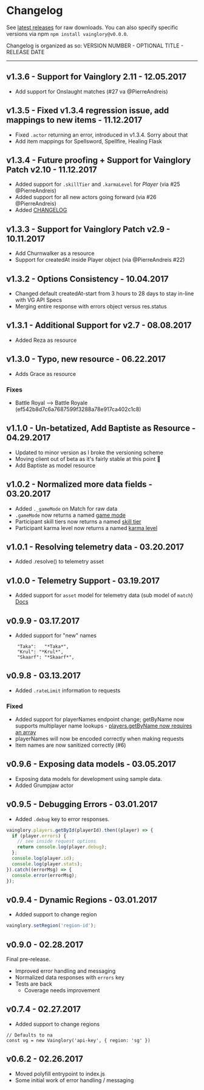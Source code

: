 # Changelog

See [latest releases](https://github.com/seripap/vainglory/releases) for raw downloads. You can also specify specific versions via npm `npm install vainglory@v0.0.0`.

Changelog is organized as so: VERSION NUMBER - OPTIONAL TITLE - RELEASE DATE

---

## v1.3.6 - Support for Vainglory 2.11 - 12.05.2017
- Add support for Onslaught matches (#27 va @PierreAndreis)

## v1.3.5 - Fixed v1.3.4 regression issue, add mappings to new items - 11.12.2017
- Fixed `.actor` returning an error, introduced in v1.3.4. Sorry about that
- Add item mappings for Spellsword, Spellfire, Healing Flask

## v1.3.4 - Future proofing + Support for Vainglory Patch v2.10 - 11.12.2017
- Added support for `.skillTier` and `.karmaLevel` for *Player* (via #25 @PierreAndreis) 
- Added support for all new actors going forward (via #26 @PierreAndreis) 
- Added [CHANGELOG](https://github.com/seripap/vainglory/blob/master/CHANGELOG.md)

## v1.3.3 - Support for Vainglory Patch v2.9 - 10.11.2017
- Add Churnwalker as a resource
- Support for createdAt inside Player object (via @PierreAndreis #22) 

## v1.3.2 - Options Consistency - 10.04.2017
- Changed default createdAt-start from 3 hours to 28 days to stay in-line with VG API Specs
- Merging entire response with errors object versus res.status

## v1.3.1 - Additional Support for v2.7 - 08.08.2017
- Added Reza as resource

## v1.3.0 - Typo, new resource - 06.22.2017
- Adds Grace as resource

### Fixes
- Battle Royal --> Battle Royale (ef542b8d7c6a7687599f3288a78e917ca402c1c8)


## v1.1.0 - Un-betatized, Add Baptiste as Resource - 04.29.2017
- Updated to minor version as I broke the versioning scheme 
- Moving client out of beta as it's fairly stable at this point 🥇 
- Add Baptiste as model resource

## v1.0.2 - Normalized more data fields - 03.20.2017
- Added `._gameMode` on Match for raw data
- `.gameMode` now returns a named [game mode](https://github.com/seripap/vainglory/blob/master/src/models/resources/gameModes.js)
- Participant skill tiers now returns a named [skill tier](https://github.com/seripap/vainglory/blob/master/src/models/resources/skillTiers.js)
- Participant karma level now returns a named [karma level](https://github.com/seripap/vainglory/blob/master/src/models/resources/karma.js)

## v1.0.1 - Resolving telemetry data - 03.20.2017
- Added .resolve() to telemetry asset

## v1.0.0 - Telemetry Support - 03.19.2017
- Added support for `asset` model for telemetry data (sub model of `match`) [Docs](https://github.com/seripap/vainglory#telemetry)

## v0.9.9 - 03.17.2017
- Added support for "new" names

```
    "Taka":   "*Taka*",
    "Krul": "*Krul*",
    "Skaarf": "*Skaarf*",
```

## v0.9.8 - 03.13.2017
- Added `.rateLimit` information to requests

### Fixed
- Added support for playerNames endpoint change; getByName now supports multiplayer name lookups - [players.getByName now requires an array](https://github.com/seripap/vainglory#playersName)
- playerNames will now be encoded correctly when making requests
- Item names are now sanitized correctly (#6)

## v0.9.6 - Exposing data models - 03.05.2017
- Exposing data models for development using sample data.
- Added Grumpjaw actor

## v0.9.5 - Debugging Errors - 03.01.2017
- Added `.debug` key to error responses.

``` javascript
vainglory.players.getById(playerId).then((player) => {
  if (player.errors) {
    // see inside request options
    return console.log(player.debug);
  };
  console.log(player.id);
  console.log(player.stats);
}).catch((errorMsg) => {
  console.error(errorMsg);
});
```

## v0.9.4 - Dynamic Regions - 03.01.2017
- Added support to change region

``` javascript
vainglory.setRegion('region-id');
```

## v0.9.0 - 02.28.2017
Final pre-release.

- Improved error handling and messaging
- Normalized data responses with `errors` key
- Tests are back
  - Coverage needs improvement

## v0.7.4 - 02.27.2017
- Added support to change regions

```
// Defaults to na
const vg = new Vainglory('api-key', { region: 'sg' })
```

## v0.6.2 - 02.26.2017
- Moved polyfill entrypoint to index.js
- Some initial work of error handling / messaging
